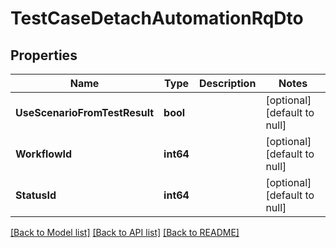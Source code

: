 # TestCaseDetachAutomationRqDto

## Properties
Name | Type | Description | Notes
------------ | ------------- | ------------- | -------------
**UseScenarioFromTestResult** | **bool** |  | [optional] [default to null]
**WorkflowId** | **int64** |  | [optional] [default to null]
**StatusId** | **int64** |  | [optional] [default to null]

[[Back to Model list]](../README.md#documentation-for-models) [[Back to API list]](../README.md#documentation-for-api-endpoints) [[Back to README]](../README.md)

